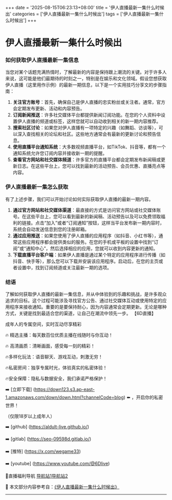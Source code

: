+++
date = '2025-08-15T06:23:13+08:00'
title = '伊人直播最新一集什么时候出'
categories = ['伊人直播最新一集什么时候出']
tags = ['伊人直播最新一集什么时候出']
+++

# 伊人直播最新一集什么时候出

### 如何获取伊人直播最新一集信息

当您对某个话题充满热情时，了解最新的内容是保持跟上潮流的关键。对于许多人来说，这可能是他们最期待的时刻之一，特别是在娱乐和文化领域。假设您想获取伊人直播（这里用作示例）的最新一期信息，以下是一个实用技巧分享文的步骤指南：

1. **关注官方账号**：首先，确保自己是伊人直播的忠实粉丝或关注者。通常，官方会定期发布更新、活动和内容预告。
2. **订阅新闻推送**：许多社交媒体平台都提供新闻订阅功能。在您的个人资料中设置伊人直播的频道或标签，这样您就可以自动收到相关的新一期内容推荐。
3. **搜索社区讨论**：如果您对伊人直播有一项特定的兴趣（如舞蹈、访谈等），可以深入查找相关的论坛和社区。这些地方通常会有最新的更新讨论和预告信息。
4. **使用直播平台通知系统**：大多数视频直播平台，如TikTok、抖音等，都有一个通知系统允许您订阅内容并接收新一期的提醒。
5. **查看官方网站和社交媒体频道**：许多官方的直播平台都会定期发布新闻稿或更新日志。在这些平台上，您可以找到最新的活动预告、会员优惠、直播亮点等内容。

### 伊人直播最新一集怎么获取

有了上述步骤，我们可以开始讨论如何实际获取伊人直播的最新一期内容。

1. **通过官方网站和社交媒体渠道**：最直接的方式是访问官方网站或社交媒体账号。在这些平台上，您可以看到最新的新闻稿、活动预告以及可以免费领取福利的链接。点击“加入”或者“订阅通知”按钮，这样当平台发布新一期内容时，系统会自动发送信息到您的注册邮箱。
2. **通过应用推送**：如果您使用了伊人直播的应用程序（如抖音、小红书等），通常这些应用程序都会提供类似的服务。在您的手机或平板的设置中找到“订阅”或“通知中心”，然后选择相应的应用，您就可以收到内容更新的通知。
3. **下载直播平台客户端**：如果伊人直播是通过某个特定的应用程序进行传播（如抖音、快手等），那么您可以下载并安装该应用程序。启动后，在您的主页或者设置中，找到订阅频道或关注最新一期的选项。

### 结语

了解如何获取伊人直播的最新一集信息，并从中体验到的乐趣和挑战，是许多观众追求的目标。这个过程可能涉及寻找官方公告、通过社交媒体互动或使用特定的应用程序来接收通知。重要的是要保持耐心，因为内容通常会定期更新。无论是哪种方式，关键是找到最适合您的渠道，让自己在潮流中领先一步。
【6D直播】

 成年人的专属空间，实时互动尽享精彩

🔥 精选主播：每天数百位优质主播在线随时与你互动！

🔥 高清画质：清晰画面，感受每一刻的精彩！

🔥多样化玩法：语音聊天、游戏互动，刺激无穷！

🔥私密房间：独享专属时光，体验真实的私密体验！

🔥安全保障：隐私与数据安全，我们承诺严格保护！

➡️ [立即下载] (https://down123.s3.ap-east-1.amazonaws.com/down/down.html?channelCode=blog) ⬅️ ，开启你的私密世界！

 （仅限18岁以上成年人）

➡️ [github] (https://aldult-live.github.io/)

➡️ [gitlab] (https://seo-09598d.gitlab.io/)

➡️ [推特] (https://x.com/wegame33)

➡️ [youtube] (https://www.youtube.com/@6Dlive)

🔞直播福利导航   [导航站1](https://webstack-86085a.gitlab.io/)[导航站2](https://onlygit123-2.github.io/)

📘 本文部分内容参考自：[《伊人直播最新一集什么时候出》](https://webstack-hugo-7.pages.dev/)

---
